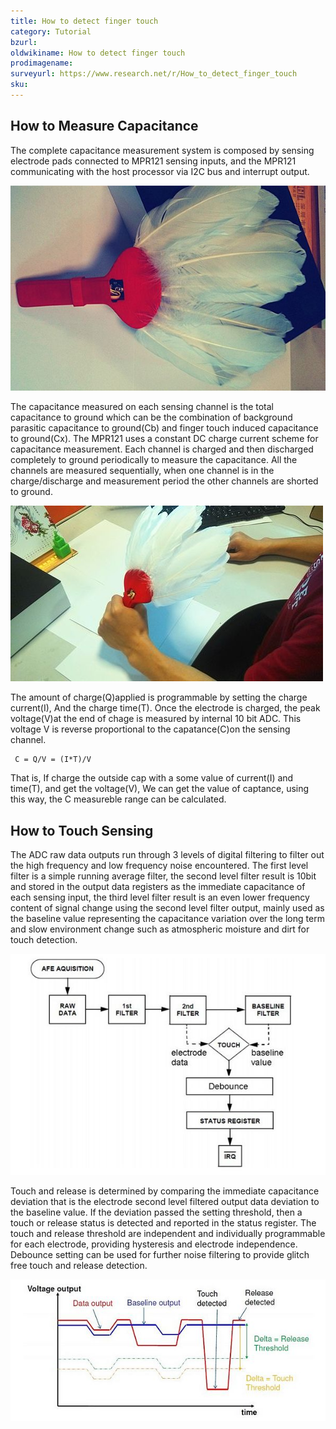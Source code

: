 ```yaml
---
title: How to detect finger touch
category: Tutorial
bzurl:
oldwikiname: How to detect finger touch
prodimagename:  
surveyurl: https://www.research.net/r/How_to_detect_finger_touch
sku:
---
```

## How to Measure Capacitance

The complete capacitance measurement system is composed by sensing electrode pads connected to MPR121 sensing inputs, and the MPR121 communicating with the host processor via I2C bus and interrupt output.

![](https://github.com/SeeedDocument/How_to_detect_finger_touch/raw/master/img/600px-1.jpg)

The capacitance measured on each sensing channel is the total capacitance to ground which can be the combination of background parasitic capacitance to ground(Cb) and finger touch induced capacitance to ground(Cx). The MPR121 uses a constant DC charge current scheme for capacitance measurement. Each channel is charged and then discharged completely to ground periodically to measure the capacitance. All the channels are measured sequentially, when one channel is in the charge/discharge and measurement period the other channels are shorted to ground.

![](https://github.com/SeeedDocument/How_to_detect_finger_touch/raw/master/img/500px-2.jpg)

The amount of charge(Q)applied is programmable by setting the charge current(I), And the charge time(T). Once the electrode is charged, the peak voltage(V)at the end of chage is measured by internal 10 bit ADC. This voltage V is reverse proportional to the capatance(C)on the sensing channel.
```
 C = Q/V = (I*T)/V
```
That is, If charge the outside cap with a some value of current(I) and time(T), and get the voltage(V), We can get the value of captance, using this way, the C measureble range can be calculated.

## How to Touch Sensing

The ADC raw data outputs run through 3 levels of digital filtering to filter out the high frequency and low frequency noise encountered. The first level filter is a simple running average filter, the second level filter result is 10bit and stored in the output data registers as the immediate capacitance of each sensing input, the third level filter result is an even lower frequency content of signal change using the second level filter output, mainly used as the baseline value representing the capacitance variation over the long term and slow environment change such as atmospheric moisture and dirt for touch detection.

![](https://github.com/SeeedDocument/How_to_detect_finger_touch/raw/master/img/600px-3.jpg)

Touch and release is determined by comparing the immediate capacitance deviation that is the electrode second level filtered output data deviation to the baseline value. If the deviation passed the setting threshold, then a touch or release status is detected and reported in the status register. The touch and release threshold are independent and individually programmable for each electrode, providing hysteresis and electrode independence. Debounce setting can be used for further noise filtering to provide glitch free touch and release detection.

![](https://github.com/SeeedDocument/How_to_detect_finger_touch/raw/master/img/600px-4.jpg)
